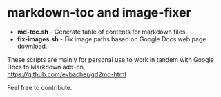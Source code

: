 # markdown-toc and image-fixer
* __md-toc.sh__ - Generate table of contents for markdown files.
* __fix-images.sh__ - Fix image paths based on Google Docs web page download.

These scripts are mainly for personal use to work in tandem with Google Docs to Markdown add-on,  
https://github.com/evbacher/gd2md-html

Feel free to contribute.
